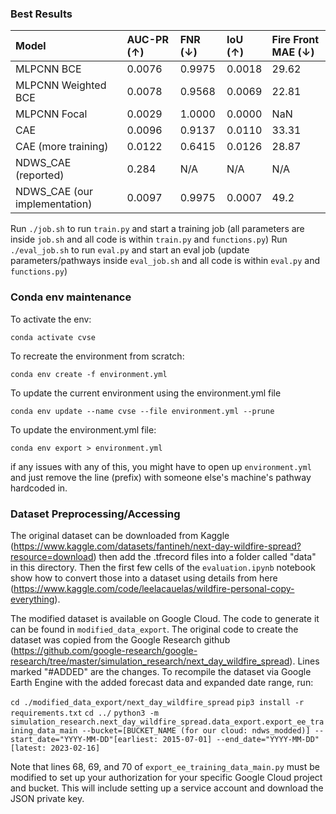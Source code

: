 ### Best Results

| Model | AUC-PR (↑) | FNR (↓) | IoU (↑) | Fire Front MAE (↓) |
|:---|:---|:---|:---|:---|
| MLPCNN BCE | 0.0076 | 0.9975 | 0.0018 | 29.62 |
| MLPCNN Weighted BCE | 0.0078 | 0.9568 | 0.0069 | 22.81 |
| MLPCNN Focal | 0.0029 | 1.0000 | 0.0000 | NaN |
| CAE | 0.0096 | 0.9137 | 0.0110 | 33.31 |
| CAE (more training) | 0.0122 | 0.6415 | 0.0126 | 28.87 |
| NDWS_CAE (reported) | 0.284 | N/A | N/A | N/A |
| NDWS_CAE (our implementation) | 0.0097 | 0.9975 | 0.0007 | 49.2 |

Run `./job.sh` to run `train.py` and start a training job (all parameters are inside `job.sh` and all code is within `train.py` and `functions.py`)
Run `./eval_job.sh` to run `eval.py` and start an eval job (update parameters/pathways inside `eval_job.sh` and all code is within `eval.py` and `functions.py`)

### Conda env maintenance

To activate the env:

```
conda activate cvse
```

To recreate the environment from scratch:

```
conda env create -f environment.yml
```

To update the current environment using the environment.yml file

```
conda env update --name cvse --file environment.yml --prune
```


To update the environment.yml file:

```
conda env export > environment.yml
```

if any issues with any of this, you might have to open up ```environment.yml``` and just remove the line (prefix) with someone else's machine's pathway hardcoded in. 

### Dataset Preprocessing/Accessing

The original dataset can be downloaded from Kaggle (https://www.kaggle.com/datasets/fantineh/next-day-wildfire-spread?resource=download) then add the .tfrecord files into a folder called "data" in this directory. Then the first few cells of the ```evaluation.ipynb``` notebook show how to convert those into a dataset using details from here (https://www.kaggle.com/code/leelacauelas/wildfire-personal-copy-everything). 

The modified dataset is available on Google Cloud. The code to generate it can be found in ```modified_data_export```. The original code to create the dataset was copied from the Google Research github (https://github.com/google-research/google-research/tree/master/simulation_research/next_day_wildfire_spread). Lines marked "#ADDED" are the changes. To recompile the dataset via Google Earth Engine with the added forecast data and expanded date range, run:

```cd ./modified_data_export/next_day_wildfire_spread```
```pip3 install -r requirements.txt```
```cd ../```
```python3 -m simulation_research.next_day_wildfire_spread.data_export.export_ee_training_data_main --bucket=[BUCKET_NAME (for our cloud: ndws_modded)] --start_date="YYYY-MM-DD"[earliest: 2015-07-01] --end_date="YYYY-MM-DD"[latest: 2023-02-16]```

Note that lines 68, 69, and 70 of ```export_ee_training_data_main.py``` must be modified to set up your authorization for your specific Google Cloud project and bucket. This will include setting up a service account and download the JSON private key.
